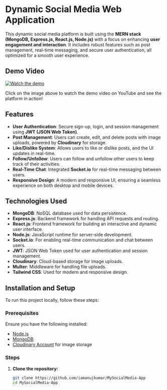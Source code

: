# Dynamic Social Media Web Application

This dynamic social media platform is built using the **MERN stack (MongoDB, Express.js, React.js, Node.js)** with a focus on enhancing **user engagement and interaction**. It includes robust features such as post management, real-time messaging, and secure user authentication, all optimized for a smooth user experience.

## Demo Video

[![Watch the demo](https://img.youtube.com/vi/jJLUhO--hDE/maxresdefault.jpg)](https://youtu.be/jJLUhO--hDE)

Click on the image above to watch the demo video on YouTube and see the platform in action!

## Features

- **User Authentication**: Secure sign-up, login, and session management using **JWT (JSON Web Token)**.
- **Post Management**: Users can create, edit, and delete posts with image uploads, powered by **Cloudinary** for storage.
- **Like/Dislike System**: Allows users to like or dislike posts, and the UI updates in real-time.
- **Follow/Unfollow**: Users can follow and unfollow other users to keep track of their activities.
- **Real-Time Chat**: Integrated **Socket.io** for real-time messaging between users.
- **Responsive Design**: A modern and responsive UI, ensuring a seamless experience on both desktop and mobile devices.
  
## Technologies Used

- **MongoDB**: NoSQL database used for data persistence.
- **Express.js**: Backend framework for handling API requests and routing.
- **React.js**: Frontend framework for building an interactive and dynamic user interface.
- **Node.js**: JavaScript runtime for server-side development.
- **Socket.io**: For enabling real-time communication and chat between users.
- **JWT**: JSON Web Token used for user authentication and session management.
- **Cloudinary**: Cloud-based storage for image uploads.
- **Multer**: Middleware for handling file uploads.
- **Tailwind CSS**: Used for modern and responsive design.

## Installation and Setup

To run this project locally, follow these steps:

### Prerequisites

Ensure you have the following installed:
- [Node.js](https://nodejs.org/)
- [MongoDB](https://www.mongodb.com/)
- [Cloudinary Account](https://cloudinary.com/) for image storage

### Steps

1. **Clone the repository:**
   ```bash
   git clone https://github.com/iamanujkumar/MySocialMedia-App
   cd MySocialMedia-App
